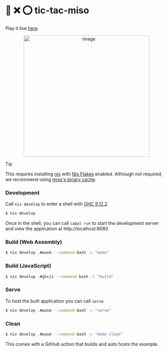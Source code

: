 :ramen: ❌ ⭕ tic-tac-miso
=============================

Play it live [here](https://tic-tac-miso.haskell-miso.org).

<center>
<a href="https://tic-tac-miso.haskell-miso.org">
  <img width="391" height="377" alt="image" src="https://github.com/user-attachments/assets/745202d5-2555-4b90-9318-d16dfb6e478a" />
</a>
</center>


> [!TIP]
> This requires installing [nix](https://nixos.org) with [Nix Flakes](https://wiki.nixos.org/wiki/Flakes) enabled.
> Although not required, we recommend using [miso's binary cache](https://github.com/dmjio/miso?tab=readme-ov-file#binary-cache).

### Development

Call `nix develop` to enter a shell with [GHC 9.12.2](https://haskell.org/ghc)

```bash
$ nix develop
```

Once in the shell, you can call `cabal run` to start the development server and view the application at http://localhost:8080

### Build (Web Assembly)

```bash
$ nix develop .#wasm --command bash -c "make"
```

### Build (JavaScript)

```bash
$ nix develop .#ghcjs --command bash -c "build"
```

### Serve

To host the built application you can call `serve`

```bash
$ nix develop .#wasm --command bash -c "serve"
```

### Clean

```bash
$ nix develop .#wasm --command bash -c "make clean"
```

This comes with a GitHub action that builds and auto hosts the example.
